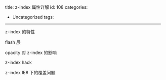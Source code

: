 title: z-index 属性详解
id: 108
categories:
  - Uncategorized
tags:
---

z-index 的特性

flash 层

opacity 对 z-index 的影响

z-index hack 

z-index IE8 下的覆盖问题